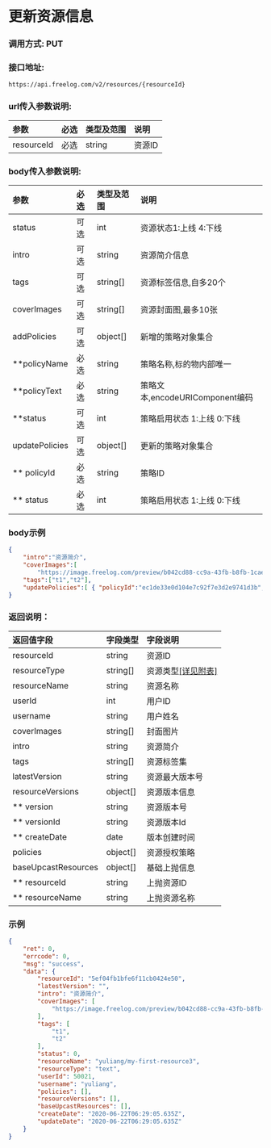 # 更新资源信息



### 调用方式: PUT



### 接口地址:

```
https://api.freelog.com/v2/resources/{resourceId}
```



### url传入参数说明:

| 参数 | 必选 | 类型及范围 | 说明 |
| :--- | :--- | :--- | :--- |
| resourceId | 必选 | string | 资源ID |



### body传入参数说明:

| 参数 | 必选 | 类型及范围 | 说明 |
| :--- | :--- | :--- | :--- |
| status | 可选 | int | 资源状态1:上线 4:下线 |
| intro | 可选 | string | 资源简介信息 |
| tags | 可选 | string[] | 资源标签信息,自多20个 |
| coverImages | 可选 | string[] | 资源封面图,最多10张 |
| addPolicies | 可选 | object[] | 	新增的策略对象集合 |
| **policyName | 必选 | string | 策略名称,标的物内部唯一 |
| **policyText | 必选 | string | 策略文本,encodeURIComponent编码 |
| **status | 可选 | int | 策略启用状态 1:上线 0:下线 |
| updatePolicies | 可选 | object[] | 更新的策略对象集合 |
| ** policyId | 必选 | string | 策略ID |
| ** status | 必选 | int | 策略启用状态 1:上线 0:下线 |

### body示例

```json
{
    "intro":"资源简介",
    "coverImages":[
        "https://image.freelog.com/preview/b042cd88-cc9a-43fb-b8fb-1cae320b7977.jpg"],
    "tags":["t1","t2"],
	"updatePolicies":[ { "policyId":"ec1de33e0d104e7c92f7e3d2e9741d3b","policyName":"new name3" } ] 
}
```



### 返回说明：

| 返回值字段 | 字段类型 | 字段说明 |
| :--- | :--- | :--- |
| resourceId | string | 资源ID|
| resourceType | string[] | 资源类型[[详见附表]][资源类型] |
| resourceName | string | 资源名称 |
| userId | int | 用户ID |
| username | string | 用户姓名 |
| coverImages | string[] | 封面图片 |
| intro | string | 资源简介 |
| tags | string[] | 资源标签集 |
| latestVersion | string | 资源最大版本号 |
| resourceVersions | object[] | 资源版本信息 |
| ** version | string | 资源版本号 |
| ** versionId | string | 资源版本Id |
| ** createDate | date | 版本创建时间 |
| policies | object[] | 资源授权策略 |
| baseUpcastResources | object[] | 基础上抛信息 |
| ** resourceId | string | 上抛资源ID |
| ** resourceName | string | 上抛资源名称 |



### 示例

```json
{
    "ret": 0,
    "errcode": 0,
    "msg": "success",
    "data": {
        "resourceId": "5ef04fb1bfe6f11cb0424e50",
        "latestVersion": "",
        "intro": "资源简介",
        "coverImages": [
            "https://image.freelog.com/preview/b042cd88-cc9a-43fb-b8fb-1cae320b7977.jpg"
        ],
        "tags": [
            "t1",
            "t2"
        ],
        "status": 0,
        "resourceName": "yuliang/my-first-resource3",
        "resourceType": "text",
        "userId": 50021,
        "username": "yuliang",
        "policies": [],
        "resourceVersions": [],
        "baseUpcastResources": [],
        "createDate": "2020-06-22T06:29:05.635Z",
        "updateDate": "2020-06-22T06:29:05.635Z"
    }
}
```

[资源类型]: /附表/资源类型.html "资源类型"


